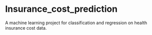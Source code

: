 # Insurance_cost_prediction
A machine learning project for classification and regression on health insurance cost data.
